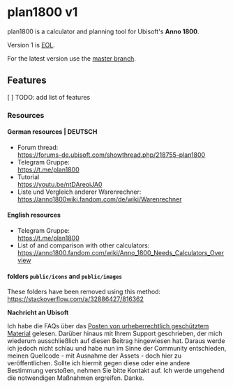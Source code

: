 # plan1800 v1
plan1800 is a calculator and planning tool for Ubisoft's **Anno 1800**.

Version 1 is [EOL](https://www.wikiwand.com/en/End-of-life_(product)).

For the latest version use the [master branch](https://github.com/auipga/plan1800).

## Features
[ ] TODO: add list of features


### Resources

#### German resources | DEUTSCH
- Forum thread:  
  https://forums-de.ubisoft.com/showthread.php/218755-plan1800
- Telegram Gruppe:  
  https://t.me/plan1800
- Tutorial  
  https://youtu.be/ntDAreoiJA0
- Liste und Vergleich anderer Warenrechner:  
  https://anno1800wiki.fandom.com/de/wiki/Warenrechner

#### English resources
- Telegram Gruppe:  
  https://t.me/plan1800
- List of and comparison with other calculators:  
  https://anno1800.fandom.com/wiki/Anno_1800_Needs_Calculators_Overview

#### folders `public/icons` and `public/images`
These folders have been removed using this method: https://stackoverflow.com/a/32886427/816362


**Nachricht an Ubisoft**

Ich habe die FAQs über das [Posten von urheberrechtlich geschütztem Material](https://anonym.to/?https://support.ubisoft.com/de-DE/faqs/000025598)
gelesen. Darüber hinaus mit Ihrem Support geschrieben, der mich wiederum ausschließlich auf diesen Beitrag hingewiesen hat.
Daraus werde ich jedoch nicht schlau und habe nun im Sinne der Community entschieden, meinen Quellcode - mit Ausnahme 
der Assets - doch hier zu veröffentlichen. Sollte ich hiermit gegen diese oder eine andere Bestimmung verstoßen, 
nehmen Sie bitte Kontakt auf. Ich werde umgehend die notwendigen Maßnahmen ergreifen. Danke.
